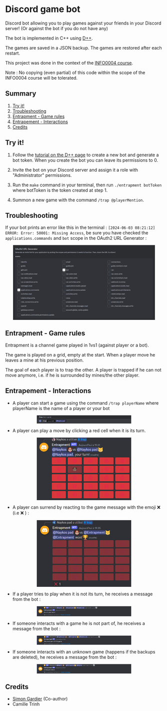 # Discord game bot

Discord bot allowing you to play games against your friends in your Discord server! (Or against the bot if you do not have any) 

The bot is implemented in C++ using [D++](https://dpp.dev/). 

The games are saved in a JSON backup. The games are restored after each restart.

This project was done in the context of the [INFO0004 course](https://www.programmes.uliege.be/cocoon/20232024/cours/INFO0004-2.html).

Note : No copying (even partial) of this code within the scope of the INFO0004 course will be tolerated.

## Summary
1. [Try it!](#try-it)
2. [Troubleshooting](#troubleshooting)
3. [Entrapment - Game rules](#entrapment-game-rules)
4. [Entrapement - Interactions](#entrapement-interactions)
5. [Credits](#credits)

## Try it!
1. Follow the [tutorial on the D++ page](https://dpp.dev/creating-a-bot-application.html) to create a new bot and generate a bot token. When you create the bot you can leave its permissions to 0.

2. Invite the bot on your Discord server and assign it a role with "Administrator" permissions.

3. Run the `make` command in your terminal, then run `./entrapment botToken` where botToken is the token created at step 1.

4. Summon a new game with the command `/trap @playerMention`.

## Troubleshooting

If your bot prints an error like this in the terminal : `[2024-06-03 08:21:12] ERROR: Error: 50001: Missing Access`, be sure you have checked the `applications.commands` and `bot` scope in the OAuth2 URL Generator :

<div style="display: flex; justify-content: space-around; align-items: center;">
  <img src="misc/scope.png" alt="bayes filter" style="width: 90%;"/>
</div>

## Entrapment - Game rules
Entrapment is a channel game played in 1vs1 (against player or a bot).

The game is played on a grid, empty at the start. When a player move he leaves a mine at his previous position.

The goal of each player is to trap the other. A player is trapped if he can not move anymore, i.e. if he is surrounded by mines/the other player.

## Entrapement - Interactions
- A player can start a game using the command `/trap playerName` where playerName is the name of a player or your bot
<div style="display: flex; justify-content: space-around; align-items: center;">
  <img src="misc/trap.png" alt="Trap command message" style="width: 60%;"/>
</div>

- A player can play a move by clicking a red cell when it is its turn.
<div style="display: flex; justify-content: space-around; align-items: center;">
  <img src="misc/first.png" alt="First turn message" style="width: 60%;"/>
</div>

- A player can surrend by reacting to the game message with the emoji ❌ (i.e :x: ) :
<div style="display: flex; justify-content: space-around; align-items: center;">
  <img src="misc/surrender.png" alt="Wrong game message" style="width: 60%;"/>
</div>

- If a player tries to play when it is not its turn, he receives a message from the bot :
<div style="display: flex; justify-content: space-around; align-items: center;">
  <img src="misc/turn.png" alt="Wrong turn message" style="width: 60%;"/>
</div>

- If someone interacts with a game he is not part of, he receives a message from the bot :
<div style="display: flex; justify-content: space-around; align-items: center;">
  <img src="misc/wrong_game.png" alt="Wrong game message" style="width: 60%;"/>
</div>

- If someone interacts with an unknown game (happens if the backups are deleted), he receives a message from the bot :
<div style="display: flex; justify-content: space-around; align-items: center;">
  <img src="misc/unknown.png" alt="Unknown game message" style="width: 60%;"/>
</div>


## Credits
- [Simon Gardier](https://github.com/simon-gardier) (Co-author)
- Camille Trinh


